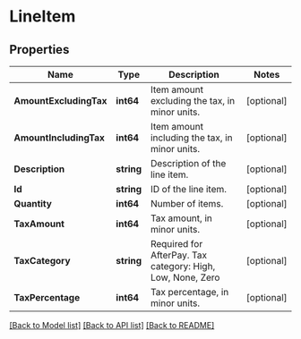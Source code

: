 # LineItem

## Properties

Name | Type | Description | Notes
------------ | ------------- | ------------- | -------------
**AmountExcludingTax** | **int64** | Item amount excluding the tax, in minor units. | [optional] 
**AmountIncludingTax** | **int64** | Item amount including the tax, in minor units. | [optional] 
**Description** | **string** | Description of the line item. | [optional] 
**Id** | **string** | ID of the line item. | [optional] 
**Quantity** | **int64** | Number of items. | [optional] 
**TaxAmount** | **int64** | Tax amount, in minor units. | [optional] 
**TaxCategory** | **string** | Required for AfterPay. Tax category: High, Low, None, Zero | [optional] 
**TaxPercentage** | **int64** | Tax percentage, in minor units. | [optional] 

[[Back to Model list]](../README.md#documentation-for-models) [[Back to API list]](../README.md#documentation-for-api-endpoints) [[Back to README]](../README.md)


